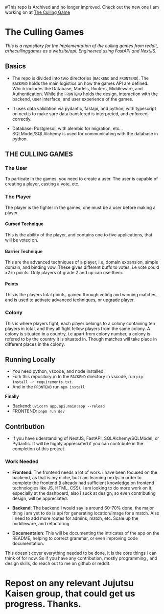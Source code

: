 #This repo is Archived and no longer improved. Check out the new one I am working on at [The Culling Game](https://github.com/CrusaderGoT/The-Culling-Game)

# The Culling Games
*This is a repository for the Implementation of the culling games from reddit, r/thecullinggames as a website/api.*
*Engineered using FastAPI and NextJS.*

## Basics
* The repo is divided into two directories (`BACKEND` and `FRONTEND`). The `BACKEND` holds the main logistics on how the 
games API are defined. Which includes the Database, Models, Routers, Middleware, and Authentication. While the `FRONTEND`
holds the design, interaction with the backend, user interface, and user experience of the games.

* It uses data validation via pydantic, fastapi, and python, with typescript on nextjs to make sure data transfered is interpreted, and enforced correctly.

* Database: Postgresql, with alembic for migration, etc... SQLModel/SQLAlchemy is used for communicating with the database in python.

## THE CULLING GAMES
### __The User__
To particate in the games, you need to create a user. The user is capable of creating a player, casting a vote, etc.

### __The Player__
The player is the fighter in the games, one must be a user before making a player.

#### Cursed Technique
This is the ability of the player, and contains one to five applications, that will be voted on.
#### Barrier Technique
This are the advanced techniques of a player, i.e, domain expansion, simple domain, and binding vow. These gives different buffs to votes, i.e vote could x2 in points. Only players of grade 2 and up can use them.
#### Points
This is the players total points, gained through voting and winning matches, and is used to activate advanced techniques, or upgrade player.

### __Colony__
This is where players fight, each player belongs to a colony containing ten players in total, and they all fight fellow players from the same colony. A colony is situated in a country, i.e apart from colony number, a colony is refered to by the country it is situated in. Though matches will take place in different places in the colony.


## Running Locally
* You need python, vscode, and node installed.
* Fork this repository.\n
In the `BACKEND` directory in vscode, run `pip install -r requirements.txt`.
* And in the `FRONTEND` run `npm install`

**Finally**
- Backend: `uvicorn app.api.main:app --reload`
- FRONTEND: `pnpm run dev`

## Contribution
* If you have uderstanding of NextJS, FastAPI, SQLAlchemy/SQLModel, or Pydantic. It will be highly appreciated if you can contribute in the completion of this project.

### Work Needed
- **Frontend**: The frontend needs a lot of work. i have been focused on the backend, as that is my niche, but i am learning nextjs in order to complete the frontend (i already had sufficient knowledge on frontend technologies like JS, HTML, CSS). I am looking to do more work on it, especially at the dashboard, also i suck at design, so even contributing design, will be appreciated.

- **Backend**: The backend i would say is around 60-70% done, the major thing i am yet to do is api for generating location/image for a match. Also i need to add more routes for admins, match, etc. Scale up the middleware, and refactoring.

- **Documentaion**: This will be documenting the intricates of the app on the  README, helping to correct grammar, or even improving code documentation.

This doesn't cover everything needed to be done, it is the core things i can think of for now.
So if you have any contribution, mostly programming , and design skills, do reach out to me on github or reddit.

# **Repost on any relevant Jujutsu Kaisen group, that could get us progress. Thanks.**
